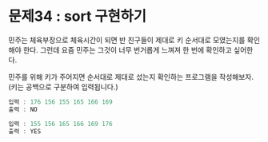 # 문제34 : sort 구현하기

민주는 체육부장으로 체육시간이 되면 반 친구들이 제대로 키 순서대로 모였는지를 확인해야 한다. 그런데 요즘 민주는 그것이 너무 번거롭게 느껴져 한 번에 확인하고 싶어한다.

민주를 위해 키가 주어지면 순서대로 제대로 섰는지 확인하는 프로그램을 작성해보자.
(키는 공백으로 구분하여 입력됩니다.)

```js
입력 : 176 156 155 165 166 169
출력 : NO

입력 : 155 156 165 166 169 176
출력 : YES
```
